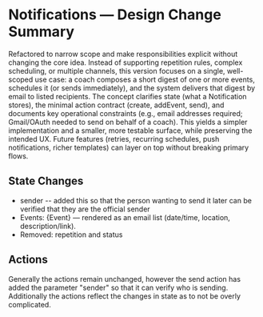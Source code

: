 # Notifications — Design Change Summary

Refactored to narrow scope and make responsibilities explicit without changing the core idea. Instead of supporting repetition rules, complex scheduling, or multiple channels, this version focuses on a single, well-scoped use case: a coach composes a short digest of one or more events, schedules it (or sends immediately), and the system delivers that digest by email to listed recipients. The concept clarifies state (what a Notification stores), the minimal action contract (create, addEvent, send), and documents key operational constraints (e.g., email addresses required; Gmail/OAuth needed to send on behalf of a coach). This yields a simpler implementation and a smaller, more testable surface, while preserving the intended UX. Future features (retries, recurring schedules, push notifications, richer templates) can layer on top without breaking primary flows.

## State Changes
- sender -- added this so that the person wanting to send it later can be verified that they are the official sender
- Events: {Event} — rendered as an email list (date/time, location, description/link).
- Removed: repetition and status

## Actions
Generally the actions remain unchanged, however the send action has added the parameter "sender" so that it can verify who is sending. Additionally the actions reflect the changes in state as to not be overly complicated. 
